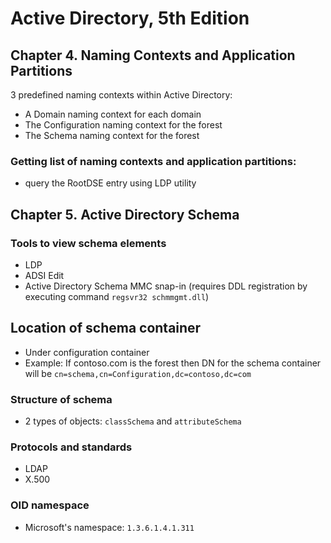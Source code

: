 # Active Directory, 5th Edition

## Chapter 4. Naming Contexts and Application Partitions

3 predefined naming contexts within Active Directory:

- A Domain naming context for each domain
- The Configuration naming context for the forest
- The Schema naming context for the forest

### Getting list of naming contexts and application partitions:

- query the RootDSE entry using LDP utility

## Chapter 5. Active Directory Schema

### Tools to view schema elements

- LDP
- ADSI Edit
- Active Directory Schema MMC snap-in (requires DDL registration by executing command `regsvr32 schmmgmt.dll`)

## Location of schema container

- Under configuration container
- Example: If contoso.com is the forest then DN for the schema container will be `cn=schema,cn=Configuration,dc=contoso,dc=com`

### Structure of schema

- 2 types of objects: `classSchema` and `attributeSchema`

### Protocols and standards

- LDAP
- X.500

### OID namespace

- Microsoft's namespace: `1.3.6.1.4.1.311`
